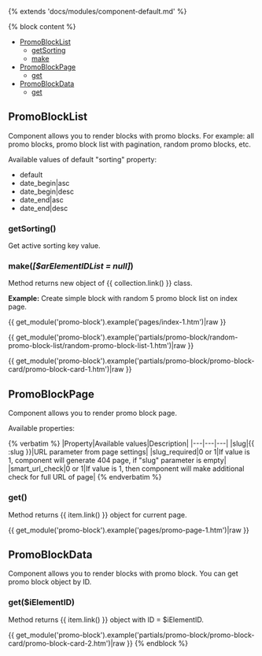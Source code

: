 {% extends 'docs/modules/component-default.md' %}

{% block content %}

* [PromoBlockList](#promoblocklist)
  * [getSorting](#getsorting)
  * [make](#makearelementidlist-null)
* [PromoBlockPage](#promoblockpage)
  * [get](#get)
* [PromoBlockData](#promoblockdata)
  * [get](#getielementid)

## PromoBlockList

Component allows you to render blocks with promo blocks. For example: all promo blocks, promo block list with pagination,
random promo blocks, etc.

Available values of default "sorting" property:
  * default
  * date_begin|asc
  * date_begin|desc
  * date_end|asc
  * date_end|desc

### getSorting()

Get active sorting key value.

### make(_[$arElementIDList = null]_)

Method returns new object of {{ collection.link() }} class.

**Example:** Create simple block with random 5 promo block list on index page.


{{ get_module('promo-block').example('pages/index-1.htm')|raw }}

{{ get_module('promo-block').example('partials/promo-block/random-promo-block-list/random-promo-block-list-1.htm')|raw }}

{{ get_module('promo-block').example('partials/promo-block/promo-block-card/promo-block-card-1.htm')|raw }}
## PromoBlockPage

Component allows you to render promo block page.

Available properties:

{% verbatim %}
|Property|Available values|Description|
|---|---|---|
|slug|{{ :slug }}|URL parameter from page settings|
|slug_required|0 or 1|If value is 1, component will generate 404 page, if "slug" parameter is empty|
|smart_url_check|0 or 1|If value is 1, then component will make additional check for full URL of page|
{% endverbatim %}

### get()

Method returns {{ item.link() }} object for current page.

{{ get_module('promo-block').example('pages/promo-page-1.htm')|raw }}

## PromoBlockData

Component allows you to render blocks with promo block. You can get promo block object by ID.

### get($iElementID)

Method returns {{ item.link() }} object with ID = $iElementID.

{{ get_module('promo-block').example('partials/promo-block/promo-block-card/promo-block-card-2.htm')|raw }}
{% endblock %}